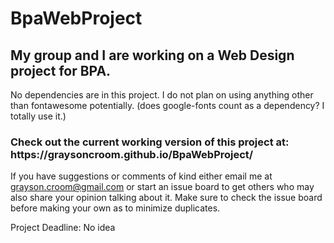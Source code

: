 # BpaWebProject

<h2>My group and I are working on a Web Design project for BPA.</h2>

No dependencies are in this project. I do not plan on using anything other than fontawesome potentially.
(does google-fonts count as a dependency? I totally use it.)

<h3>Check out the current working version of this project at: https://graysoncroom.github.io/BpaWebProject/</h3>

If you have suggestions or comments of kind either email me at
grayson.croom@gmail.com or start an issue board to get others who may also
share your opinion talking about it. Make sure to check the issue board before making your own as to minimize duplicates.

Project Deadline: No idea

